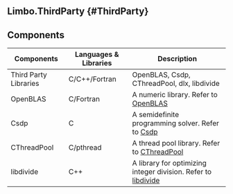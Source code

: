 Limbo.ThirdParty {#ThirdParty}
---------

## Components 
| Components              | Languages & Libraries | Description                                                                                                                                              |
| ----------------------- | ----------------------| -------------------------------------------------------------------------------------------------------------------------------------------------------- |
| Third Party Libraries   | C/C++/Fortran         | OpenBLAS, Csdp, CThreadPool, dlx, libdivide                                                                                                   |
| OpenBLAS                | C/Fortran             | A numeric library. Refer to [OpenBLAS](http://www.openblas.net "OpenBLAS")                                                                               |
| Csdp                    | C                     | A semidefinite programming solver. Refer to [Csdp](https://projects.coin-or.org/Csdp "Csdp")                                                             |
| CThreadPool             | C/pthread             | A thread pool library. Refer to [CThreadPool](https://github.com/Pithikos/C-Thread-Pool "CThreadPool")                                                   |
| libdivide               | C++                   | A library for optimizing integer division. Refer to [libdivide](http://libdivide.com "libdivide")                                                        |
